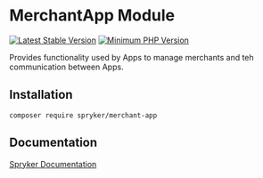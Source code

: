 # MerchantApp Module
[![Latest Stable Version](https://poser.pugx.org/spryker/merchant-app/v/stable.svg)](https://packagist.org/packages/spryker/merchant-app)
[![Minimum PHP Version](https://img.shields.io/badge/php-%3E%3D%208.1-8892BF.svg)](https://php.net/)

Provides functionality used by Apps to manage merchants and teh communication between Apps.

## Installation

```
composer require spryker/merchant-app
```

## Documentation

[Spryker Documentation](https://docs.spryker.com)
